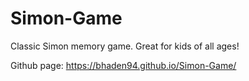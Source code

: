 # Simon-Game
Classic Simon memory game. Great for kids of all ages!

Github page: https://bhaden94.github.io/Simon-Game/
